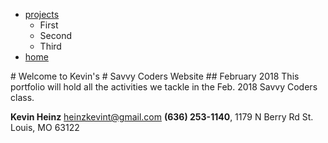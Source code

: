 <html>
  <div id="navigation">
    <ul class="container">
      <li>
        <a href="../projects">projects</a>
        <ul class="dropdown">
          <li>First</li>
          <li>Second</li>
          <li>Third</li>
        </ul>
      </li>
    <li><a href="../">home</a></li>
    </ul>
  </div># Welcome to Kevin's
# Savvy Coders Website
## February 2018
This portfolio will hold all the activities we tackle in the Feb. 2018 Savvy Coders class.

**Kevin Heinz**
heinzkevint@gmail.com
**(636) 253-1140**,
1179 N Berry Rd
St. Louis, MO 63122
